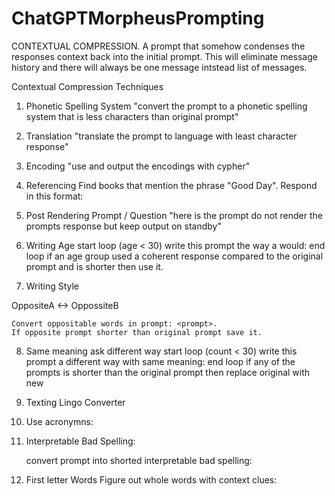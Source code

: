 # ChatGPTMorpheusPrompting
CONTEXTUAL COMPRESSION. A prompt that somehow condenses the responses context back into the initial prompt.
This will eliminate message history and there will always be one message intstead list of messages.




Contextual Compression Techniques

1) Phonetic Spelling System 
    "convert the prompt to a phonetic spelling system that is less characters than original prompt"
  
2) Translation
    "translate the prompt to language with least character response"

3) Encoding
    "use <compressionalgorithm> and output the encodings with cypher"

4) Referencing
    Find books that mention the phrase "Good Day".
    Respond in this format:
    <Book> <page> <begin element position> <end element position>
    
5) Post Rendering Prompt / Question
    "here is the prompt <prompt> do not render the prompts response but keep output on standby"
    
6) Writing Age
    start loop (age < 30)
       write this prompt the way a <age> would: <prompt>
    end loop
    if an age group used a coherent response compared to the original prompt and is shorter then use it.
    
7) Writing Style
  
  OppositeA <-> OppossiteB 
  
    Convert oppositable words in prompt: <prompt>.
    If opposite prompt shorter than original prompt save it.
    
 8) Same meaning ask different way
        start loop (count < 30)
          write this prompt a different way with same meaning: <prompt>
        end loop
        if any of the prompts is shorter than the original prompt then replace original with new
  
9) Texting Lingo Converter    
      
10) Use acronymns:      
  
11) Interpretable Bad Spelling:
      
      convert prompt into shorted interpretable bad spelling: <prompt>
      
12) First letter Words Figure out whole words with context clues:
  
  
  

